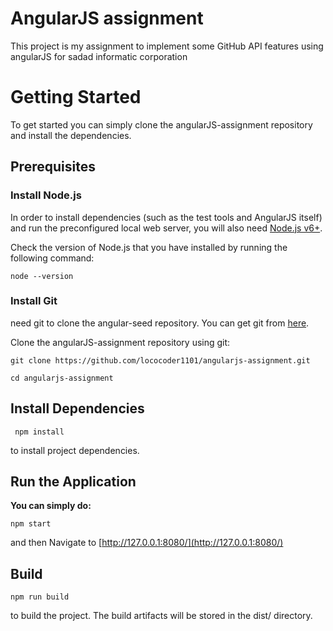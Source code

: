 # **AngularJS assignment**

This project is my assignment to implement some GitHub API features using angularJS for sadad informatic corporation


# **Getting Started**

To get started you can simply clone the angularJS-assignment repository and install the dependencies.

## Prerequisites

### Install Node.js
 In order to install dependencies (such as the test tools and AngularJS itself) and run the preconfigured local web server, you will also need [Node.js v6+](https://nodejs.org/).

Check the version of Node.js that you have installed by running the following command:

    node --version

### Install Git
need git to clone the angular-seed repository. You can get git from [here](https://git-scm.com/).

Clone the angularJS-assignment repository using git:

    git clone https://github.com/lococoder1101/angularjs-assignment.git

    cd angularjs-assignment

## **Install Dependencies**

     npm install 

 to install project dependencies.
## Run the Application
**You can simply do:**

    npm start

and then  Navigate to [http://127.0.0.1:8080/](http://127.0.0.1:8080/)

## **Build**


    npm run build
    
to build the project. The build artifacts will be stored in the dist/ directory.
